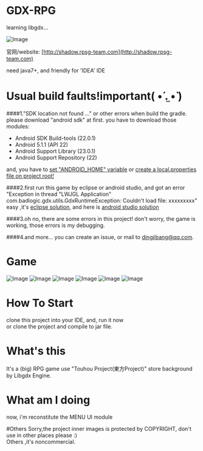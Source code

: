 # GDX-RPG
learning libgdx...

![Image](https://raw.githubusercontent.com/dingjibang/GDX-LAZY-FONT/master/foobar.png)

官网/website:  [http://shadow.rpsg-team.com](http://shadow.rpsg-team.com)<br/>

need java7+, and friendly for 'IDEA' IDE

# Usual build faults!important( •́ .̫ •̀  )
####1."SDK location not found ..." or other errors when build the gradle.
please download "android sdk" at first. you have to download those modules:
- Android SDK Build-tools (22.0.1)
- Android 5.1.1 (API 22)
- Android Support Library (23.0.1)
- Android Support Repository (22)

and, you have to [set "ANDROID_HOME" variable](https://www.google.com.hk/#newwindow=1&q=how+to+set+ANDROID_HOME) or [create a local.properties file on project root!](http://stackoverflow.com/questions/23983221/importing-gradle-project-android-error)

####2.first run this game by eclipse or android studio, and got an error "Exception in thread "LWJGL Application" com.badlogic.gdx.utils.GdxRuntimeException: Couldn't load file: xxxxxxxxx"
easy ,it's [eclipse solution](http://stackoverflow.com/questions/24879812/libgdx-project-exception-in-thread-lwjgl-application-couldnt-load-file-erro), and here is [android studio  solution](http://stackoverflow.com/questions/24879812/libgdx-project-exception-in-thread-lwjgl-application-couldnt-load-file-erro)

####3.oh no, there are some errors in this project!
don't worry, the game is working, those errors is my debugging.

####4.and more...
you can create an issue, or mail to dingjibang@qq.com.

# Game
![Image](https://raw.githubusercontent.com/dingjibang/GDX-RPG/master/android/assets/share/share.png)
![Image](https://raw.githubusercontent.com/dingjibang/GDX-RPG/master/android/assets/share/1.png)
![Image](https://raw.githubusercontent.com/dingjibang/GDX-RPG/master/android/assets/share/2.png)
![Image](https://raw.githubusercontent.com/dingjibang/GDX-RPG/master/android/assets/share/3.png)
![Image](https://raw.githubusercontent.com/dingjibang/GDX-RPG/master/android/assets/share/4.png)
![Image](https://raw.githubusercontent.com/dingjibang/GDX-RPG/master/android/assets/share/5.png)
# How To Start
clone this project into your IDE, and, run it now<br/>
or clone the project and compile to jar file.

# What's this
It's a (big) RPG game use "Touhou Project(東方Project)" store background by Libgdx Engine.

# What am I doing
now, i'm reconstitute the MENU UI module

#Others
Sorry,the project inner images is protected by COPYRIGHT, don't use in other places please :) <br/>
Others ,it's noncommercial.

